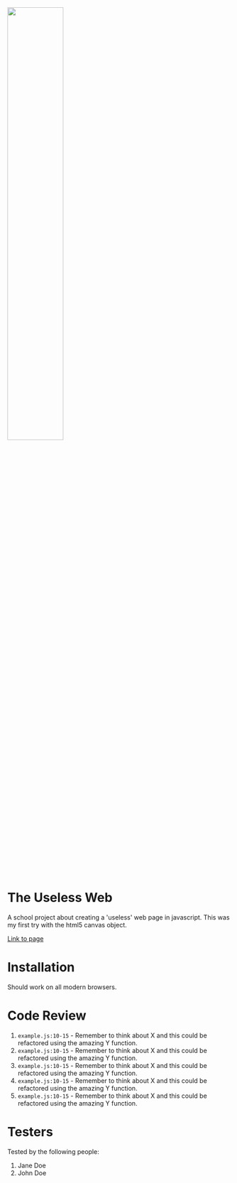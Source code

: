 <img src="https://media.giphy.com/media/3oKIPeK7hRcDBwVFJu/giphy.gif" width=50%>

# The Useless Web

A school project about creating a 'useless' web page in javascript. This was my first try with the html5 canvas object.

[Link to page](http://albinsuselessweb.netlify.com)

# Installation

Should work on all modern browsers.

# Code Review

1. `example.js:10-15` - Remember to think about X and this could be refactored using the amazing Y function.
1. `example.js:10-15` - Remember to think about X and this could be refactored using the amazing Y function.
1. `example.js:10-15` - Remember to think about X and this could be refactored using the amazing Y function.
1. `example.js:10-15` - Remember to think about X and this could be refactored using the amazing Y function.
1. `example.js:10-15` - Remember to think about X and this could be refactored using the amazing Y function.

# Testers

Tested by the following people:

1. Jane Doe
2. John Doe
